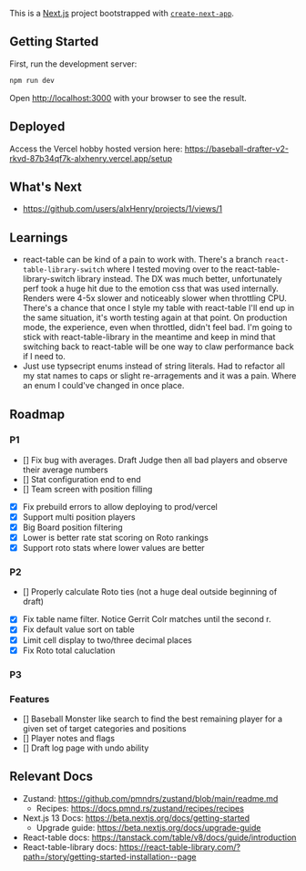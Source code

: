 This is a [Next.js](https://nextjs.org/) project bootstrapped with [`create-next-app`](https://github.com/vercel/next.js/tree/canary/packages/create-next-app).

## Getting Started

First, run the development server:

```bash
npm run dev
```

Open [http://localhost:3000](http://localhost:3000) with your browser to see the result.

## Deployed

Access the Vercel hobby hosted version here: https://baseball-drafter-v2-rkvd-87b34qf7k-alxhenry.vercel.app/setup

## What's Next

- https://github.com/users/alxHenry/projects/1/views/1

## Learnings

- react-table can be kind of a pain to work with. There's a branch `react-table-library-switch` where I tested moving over to the react-table-library-switch library instead. The DX was much better, unfortunately perf took a huge hit due to the emotion css that was used internally. Renders were 4-5x slower and noticeably slower when throttling CPU. There's a chance that once I style my table with react-table I'll end up in the same situation, it's worth testing again at that point. On production mode, the experience, even when throttled, didn't feel bad. I'm going to stick with react-table-library in the meantime and keep in mind that switching back to react-table will be one way to claw performance back if I need to.
- Just use typsecript enums instead of string literals. Had to refactor all my stat names to caps or slight re-arragements and it was a pain. Where an enum I could've changed in once place.

## Roadmap

### P1

- [] Fix bug with averages. Draft Judge then all bad players and observe their average numbers
- [] Stat configuration end to end
- [] Team screen with position filling
- [x] Fix prebuild errors to allow deploying to prod/vercel
- [x] Support multi position players
- [x] Big Board position filtering
- [x] Lower is better rate stat scoring on Roto rankings
- [x] Support roto stats where lower values are better

### P2

- [] Properly calculate Roto ties (not a huge deal outside beginning of draft)
- [x] Fix table name filter. Notice Gerrit Colr matches until the second r.
- [x] Fix default value sort on table
- [x] Limit cell display to two/three decimal places
- [x] Fix Roto total caluclation

### P3

### Features

- [] Baseball Monster like search to find the best remaining player for a given set of target categories and positions
- [] Player notes and flags
- [] Draft log page with undo ability

## Relevant Docs

- Zustand: https://github.com/pmndrs/zustand/blob/main/readme.md
  - Recipes: https://docs.pmnd.rs/zustand/recipes/recipes
- Next.js 13 Docs: https://beta.nextjs.org/docs/getting-started
  - Upgrade guide: https://beta.nextjs.org/docs/upgrade-guide
- React-table docs: https://tanstack.com/table/v8/docs/guide/introduction
- React-table-library docs: https://react-table-library.com/?path=/story/getting-started-installation--page
